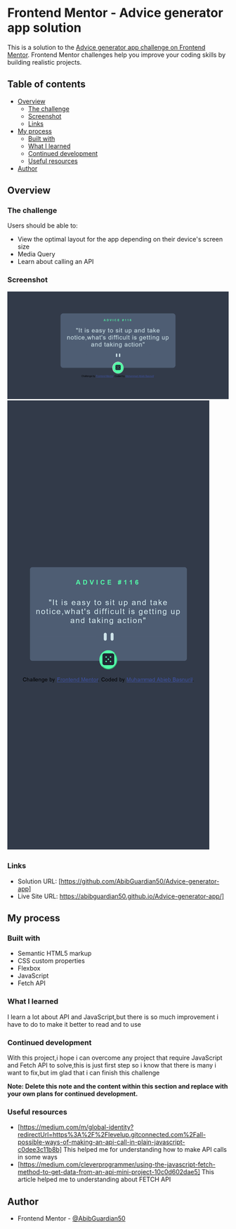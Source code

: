 # Frontend Mentor - Advice generator app solution

This is a solution to the [Advice generator app challenge on Frontend Mentor](https://www.frontendmentor.io/challenges/advice-generator-app-QdUG-13db). Frontend Mentor challenges help you improve your coding skills by building realistic projects.

## Table of contents

- [Overview](#overview)
  - [The challenge](#the-challenge)
  - [Screenshot](#screenshot)
  - [Links](#links)
- [My process](#my-process)
  - [Built with](#built-with)
  - [What I learned](#what-i-learned)
  - [Continued development](#continued-development)
  - [Useful resources](#useful-resources)
- [Author](#author)

## Overview

### The challenge

Users should be able to:

- View the optimal layout for the app depending on their device's screen size
- Media Query
- Learn about calling an API

### Screenshot

![](./Desktop.png)
![](./Mobile.png)

### Links

- Solution URL: [https://github.com/AbibGuardian50/Advice-generator-app]
- Live Site URL: https://abibguardian50.github.io/Advice-generator-app/]

## My process

### Built with

- Semantic HTML5 markup
- CSS custom properties
- Flexbox
- JavaScript
- Fetch API

### What I learned

I learn a lot about API and JavaScript,but there is so much improvement i have to do to make it better to read and to use

### Continued development

With this project,i hope i can overcome any project that require JavaScript and Fetch API to solve,this is just first step so i know that there is many i want to fix,but im glad that i can finish this challenge

**Note: Delete this note and the content within this section and replace with your own plans for continued development.**

### Useful resources

- [https://medium.com/m/global-identity?redirectUrl=https%3A%2F%2Flevelup.gitconnected.com%2Fall-possible-ways-of-making-an-api-call-in-plain-javascript-c0dee3c11b8b] This helped me for understanding how to make API calls in some ways
- [https://medium.com/cleverprogrammer/using-the-javascript-fetch-method-to-get-data-from-an-api-mini-project-10c0d602dae5] This article helped me to understanding about FETCH API

## Author

- Frontend Mentor - [@AbibGuardian50](https://www.frontendmentor.io/profile/AbibGuardian50)
